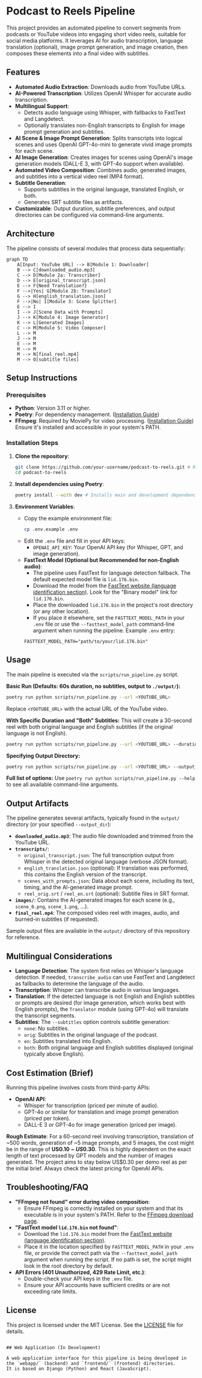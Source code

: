 # Podcast to Reels Pipeline

This project provides an automated pipeline to convert segments from podcasts or YouTube videos into engaging short video reels, suitable for social media platforms. It leverages AI for audio transcription, language translation (optional), image prompt generation, and image creation, then composes these elements into a final video with subtitles.

## Features

*   **Automated Audio Extraction**: Downloads audio from YouTube URLs.
*   **AI-Powered Transcription**: Utilizes OpenAI Whisper for accurate audio transcription.
*   **Multilingual Support**:
    *   Detects audio language using Whisper, with fallbacks to FastText and Langdetect.
    *   Optionally translates non-English transcripts to English for image prompt generation and subtitles.
*   **AI Scene & Image Prompt Generation**: Splits transcripts into logical scenes and uses OpenAI GPT-4o-mini to generate vivid image prompts for each scene.
*   **AI Image Generation**: Creates images for scenes using OpenAI's image generation models (DALL-E 3, with GPT-4o support when available).
*   **Automated Video Composition**: Combines audio, generated images, and subtitles into a vertical video reel (MP4 format).
*   **Subtitle Generation**:
    *   Supports subtitles in the original language, translated English, or both.
    *   Generates SRT subtitle files as artifacts.
*   **Customizable**: Output duration, subtitle preferences, and output directories can be configured via command-line arguments.

## Architecture

The pipeline consists of several modules that process data sequentially:

```mermaid
graph TD
    A[Input: YouTube URL] --> B[Module 1: Downloader]
    B --> C[downloaded_audio.mp3]
    C --> D[Module 2a: Transcriber]
    D --> E[original_transcript.json]
    E --> F{Need Translation?}
    F -->|Yes| G[Module 2b: Translator]
    G --> H[english_translation.json]
    F -->|No| I[Module 3: Scene Splitter]
    E --> I
    I --> J[Scene Data with Prompts]
    J --> K[Module 4: Image Generator]
    K --> L[Generated Images]
    C --> M[Module 5: Video Composer]
    L --> M
    J --> M
    E --> M
    H --> M
    M --> N[final_reel.mp4]
    M --> O[subtitle files]
```

## Setup Instructions

### Prerequisites

*   **Python**: Version 3.11 or higher.
*   **Poetry**: For dependency management. ([Installation Guide](https://python-poetry.org/docs/#installation))
*   **FFmpeg**: Required by MoviePy for video processing. ([Installation Guide](https://ffmpeg.org/download.html)) Ensure it's installed and accessible in your system's PATH.

### Installation Steps

1.  **Clone the repository**:
    ```bash
    git clone https://github.com/your-username/podcast-to-reels.git # Replace with actual repo URL
    cd podcast-to-reels
    ```

2.  **Install dependencies using Poetry**:
    ```bash
    poetry install --with dev # Installs main and development dependencies
    ```

3.  **Environment Variables**:
    *   Copy the example environment file:
        ```bash
        cp .env.example .env
        ```
    *   Edit the `.env` file and fill in your API keys:
        *   `OPENAI_API_KEY`: Your OpenAI API key (for Whisper, GPT, and image generation).
    *   **FastText Model (Optional but Recommended for non-English audio)**:
        *   The pipeline uses FastText for language detection fallback. The default expected model file is `lid.176.bin`.
        *   Download the model from the [FastText website (language identification section)](https://fasttext.cc/docs/en/language-identification.html). Look for the "Binary model" link for `lid.176.bin`.
        *   Place the downloaded `lid.176.bin` in the project's root directory (or any other location).
        *   If you place it elsewhere, set the `FASTTEXT_MODEL_PATH` in your `.env` file or use the `--fasttext_model_path` command-line argument when running the pipeline.
        Example `.env` entry:
        ```
        FASTTEXT_MODEL_PATH="path/to/your/lid.176.bin"
        ```

## Usage

The main pipeline is executed via the `scripts/run_pipeline.py` script.

**Basic Run (Defaults: 60s duration, no subtitles, output to `./output/`):**
```bash
poetry run python scripts/run_pipeline.py --url <YOUTUBE_URL>
```
Replace `<YOUTUBE_URL>` with the actual URL of the YouTube video.

**With Specific Duration and "Both" Subtitles:**
This will create a 30-second reel with both original language and English subtitles (if the original language is not English).
```bash
poetry run python scripts/run_pipeline.py --url <YOUTUBE_URL> --duration 30 --subtitles both
```

**Specifying Output Directory:**
```bash
poetry run python scripts/run_pipeline.py --url <YOUTUBE_URL> --output_dir my_reels
```

**Full list of options:**
Use `poetry run python scripts/run_pipeline.py --help` to see all available command-line arguments.

## Output Artifacts

The pipeline generates several artifacts, typically found in the `output/` directory (or your specified `--output_dir`):

*   **`downloaded_audio.mp3`**: The audio file downloaded and trimmed from the YouTube URL.
*   **`transcripts/`**:
    *   `original_transcript.json`: The full transcription output from Whisper in the detected original language (verbose JSON format).
    *   `english_translation.json` (optional): If translation was performed, this contains the English version of the transcript.
    *   `scenes_with_prompts.json`: Data about each scene, including its text, timing, and the AI-generated image prompt.
    *   `reel_orig.srt` / `reel_en.srt` (optional): Subtitle files in SRT format.
*   **`images/`**: Contains the AI-generated images for each scene (e.g., `scene_0.png`, `scene_1.png`, ...).
*   **`final_reel.mp4`**: The composed video reel with images, audio, and burned-in subtitles (if requested).

Sample output files are available in the `output/` directory of this repository for reference.

## Multilingual Considerations

*   **Language Detection**: The system first relies on Whisper's language detection. If needed, `transcribe_audio` can use FastText and Langdetect as fallbacks to determine the language of the audio.
*   **Transcription**: Whisper can transcribe audio in various languages.
*   **Translation**: If the detected language is not English and English subtitles or prompts are desired (for image generation, which works best with English prompts), the `Translator` module (using GPT-4o) will translate the transcript segments.
*   **Subtitles**: The `--subtitles` option controls subtitle generation:
    *   `none`: No subtitles.
    *   `orig`: Subtitles in the original language of the podcast.
    *   `en`: Subtitles translated into English.
    *   `both`: Both original language and English subtitles displayed (original typically above English).

## Cost Estimation (Brief)

Running this pipeline involves costs from third-party APIs:

*   **OpenAI API**:
    *   Whisper for transcription (priced per minute of audio).
    *   GPT-4o or similar for translation and image prompt generation (priced per token).
    *   DALL-E 3 or GPT-4o for image generation (priced per image).

**Rough Estimate**: For a 60-second reel involving transcription, translation of ~500 words, generation of ~5 image prompts, and 5 images, the cost might be in the range of **US$0.10 - US$0.30**. This is highly dependent on the exact length of text processed by GPT models and the number of images generated. The project aims to stay below US$0.30 per demo reel as per the initial brief. Always check the latest pricing for OpenAI APIs.

## Troubleshooting/FAQ

*   **"FFmpeg not found" error during video composition**:
    *   Ensure FFmpeg is correctly installed on your system and that its executable is in your system's PATH. Refer to the [FFmpeg download page](https://ffmpeg.org/download.html).
*   **"FastText model `lid.176.bin` not found"**:
    *   Download the `lid.176.bin` model from the [FastText website (language identification section)](https://fasttext.cc/docs/en/language-identification.html).
    *   Place it in the location specified by `FASTTEXT_MODEL_PATH` in your `.env` file, or provide the correct path via the `--fasttext_model_path` argument when running the script. If no path is set, the script might look in the root directory by default.
*   **API Errors (401 Unauthorized, 429 Rate Limit, etc.)**:
    *   Double-check your API keys in the `.env` file.
    *   Ensure your API accounts have sufficient credits or are not exceeding rate limits.

## License

This project is licensed under the MIT License. See the [LICENSE](LICENSE) file for details.
````

## Web Application (In Development)

A web application interface for this pipeline is being developed in the `webapp/` (backend) and `frontend/` (frontend) directories.
It is based on Django (Python) and React (JavaScript).
